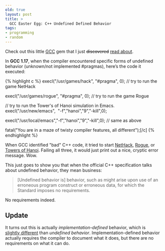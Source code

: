 ```yaml
---
old: true
layout: post
title: >
  GCC Easter Egg: C++ Undefined Defined Behavior
tags:
- programming
- random
---
```


Check out this little [GCC](http://en.wikipedia.org/wiki/GNU_Compiler_Collection) gem that I just <s>discovered</s> [read about](http://www.microsoft.com/downloads/details.aspx?familyid=A436B63B-8EB4-4914-8041-B914B6E0992C&amp;displaylang=en).

In **GCC 1.17**, when the compiler encountered specific forms of undefined behavior (unknown/not implemented #pragmas), here’s the code it executed:

{% highlight c %}
execl("/usr/games/hack", "#pragma", 0); // try to run the game NetHack

execl("/usr/games/rogue", "#pragma", 0); // try to run the game Rogue

// try to run the Tower's of Hanoi simulation in Emacs.
execl("/usr/new/emacs",  "-f","hanoi","9","-kill",0);

execl("/usr/local/emacs","-f","hanoi","9","-kill",0); // same as above

fatal("You are in a maze of twisty compiler features, all different");[/c]
{% endhighlight %}

When GCC identified "bad" C++ code, it tried to start [NetHack](http://en.wikipedia.org/wiki/NetHack), [Rogue](http://en.wikipedia.org/wiki/Rogue_%28computer_game%29), or [Towers of Hanoi](http://en.wikipedia.org/wiki/Tower_of_Hanoi#Applications). Failing all three, it would just print out a nice, cryptic error message. Wow.

This just goes to show you that when the official C++ specification talks about undefined behavior, they mean business:

> [Undefined behavior is] behavior, such as might arise upon use of an erroneous program construct or erroneous data, for which the Standard imposes no requirements.

No requirements indeed.

## Update

It turns out this is actually *implementation-defined* behavior, which is [slightly different](http://en.wikipedia.org/wiki/Undefined_behavior) than *undefined behavior*. Implementation-defined behavior actually requires the compiler to document what it does, but there are no requirements on what it can do.